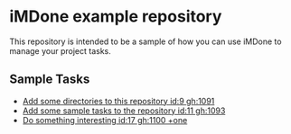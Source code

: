 iMDone example repository
====
This repository is intended to be a sample of how you can use iMDone to manage your project tasks.

Sample Tasks
----
- [Add some directories to this repository id:9 gh:1091](#TODO:)
- [Add some sample tasks to the repository id:11 gh:1093](#TODO:)
- [Do something interesting id:17 gh:1100 +one](#DOING:)
